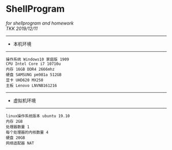 ShellProgram
============
_for shellprogram and homework_  
_TKK 2019/12/11_

----------

- 本机环境

----------

    操作系统 Windows10 家庭版 1909
    CPU Intel Core i7 10710u
    内存 16GB DDR4 2666mhz
    硬盘 SAMSUNG pm981a 512GB
    显卡 UHD620 MX250
    主板 Lenovo LNVNB161216

------------
- 虚拟机环境
------------

    linux操作系统版本 ubuntu 19.10
    内存 2GB
    处理器数量 1
    每个处理器的内核数量 4
    硬盘 20GB
    网络适配器 NAT